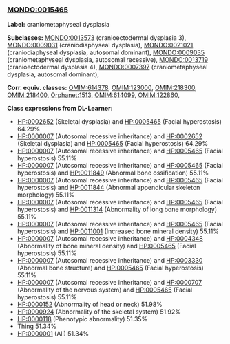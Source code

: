 
### [MONDO:0015465](http://purl.obolibrary.org/obo/MONDO_0015465)
**Label:** craniometaphyseal dysplasia

**Subclasses:** [MONDO:0013573](http://purl.obolibrary.org/obo/MONDO_0013573) (cranioectodermal dysplasia 3), [MONDO:0009031](http://purl.obolibrary.org/obo/MONDO_0009031) (craniodiaphyseal dysplasia), [MONDO:0021021](http://purl.obolibrary.org/obo/MONDO_0021021) (craniodiaphyseal dysplasia, autosomal dominant), [MONDO:0009035](http://purl.obolibrary.org/obo/MONDO_0009035) (craniometaphyseal dysplasia, autosomal recessive), [MONDO:0013719](http://purl.obolibrary.org/obo/MONDO_0013719) (cranioectodermal dysplasia 4), [MONDO:0007397](http://purl.obolibrary.org/obo/MONDO_0007397) (craniometaphyseal dysplasia, autosomal dominant), 

**Corr. equiv. classes:** [OMIM:614378](http://purl.obolibrary.org/obo/OMIM_614378), [OMIM:123000](http://purl.obolibrary.org/obo/OMIM_123000), [OMIM:218300](http://purl.obolibrary.org/obo/OMIM_218300), [OMIM:218400](http://purl.obolibrary.org/obo/OMIM_218400), [Orphanet:1513](http://www.orpha.net/ORDO/Orphanet_1513), [OMIM:614099](http://purl.obolibrary.org/obo/OMIM_614099), [OMIM:122860](http://purl.obolibrary.org/obo/OMIM_122860), 

**Class expressions from DL-Learner:**

- [HP:0002652](http://purl.obolibrary.org/obo/HP_0002652) (Skeletal dysplasia) and [HP:0005465](http://purl.obolibrary.org/obo/HP_0005465) (Facial hyperostosis) 64.29%
- [HP:0000007](http://purl.obolibrary.org/obo/HP_0000007) (Autosomal recessive inheritance) and [HP:0002652](http://purl.obolibrary.org/obo/HP_0002652) (Skeletal dysplasia) and [HP:0005465](http://purl.obolibrary.org/obo/HP_0005465) (Facial hyperostosis) 64.29%
- [HP:0000007](http://purl.obolibrary.org/obo/HP_0000007) (Autosomal recessive inheritance) and [HP:0005465](http://purl.obolibrary.org/obo/HP_0005465) (Facial hyperostosis) 55.11%
- [HP:0000007](http://purl.obolibrary.org/obo/HP_0000007) (Autosomal recessive inheritance) and [HP:0005465](http://purl.obolibrary.org/obo/HP_0005465) (Facial hyperostosis) and [HP:0011849](http://purl.obolibrary.org/obo/HP_0011849) (Abnormal bone ossification) 55.11%
- [HP:0000007](http://purl.obolibrary.org/obo/HP_0000007) (Autosomal recessive inheritance) and [HP:0005465](http://purl.obolibrary.org/obo/HP_0005465) (Facial hyperostosis) and [HP:0011844](http://purl.obolibrary.org/obo/HP_0011844) (Abnormal appendicular skeleton morphology) 55.11%
- [HP:0000007](http://purl.obolibrary.org/obo/HP_0000007) (Autosomal recessive inheritance) and [HP:0005465](http://purl.obolibrary.org/obo/HP_0005465) (Facial hyperostosis) and [HP:0011314](http://purl.obolibrary.org/obo/HP_0011314) (Abnormality of long bone morphology) 55.11%
- [HP:0000007](http://purl.obolibrary.org/obo/HP_0000007) (Autosomal recessive inheritance) and [HP:0005465](http://purl.obolibrary.org/obo/HP_0005465) (Facial hyperostosis) and [HP:0011001](http://purl.obolibrary.org/obo/HP_0011001) (Increased bone mineral density) 55.11%
- [HP:0000007](http://purl.obolibrary.org/obo/HP_0000007) (Autosomal recessive inheritance) and [HP:0004348](http://purl.obolibrary.org/obo/HP_0004348) (Abnormality of bone mineral density) and [HP:0005465](http://purl.obolibrary.org/obo/HP_0005465) (Facial hyperostosis) 55.11%
- [HP:0000007](http://purl.obolibrary.org/obo/HP_0000007) (Autosomal recessive inheritance) and [HP:0003330](http://purl.obolibrary.org/obo/HP_0003330) (Abnormal bone structure) and [HP:0005465](http://purl.obolibrary.org/obo/HP_0005465) (Facial hyperostosis) 55.11%
- [HP:0000007](http://purl.obolibrary.org/obo/HP_0000007) (Autosomal recessive inheritance) and [HP:0000707](http://purl.obolibrary.org/obo/HP_0000707) (Abnormality of the nervous system) and [HP:0005465](http://purl.obolibrary.org/obo/HP_0005465) (Facial hyperostosis) 55.11%
- [HP:0000152](http://purl.obolibrary.org/obo/HP_0000152) (Abnormality of head or neck) 51.98%
- [HP:0000924](http://purl.obolibrary.org/obo/HP_0000924) (Abnormality of the skeletal system) 51.92%
- [HP:0000118](http://purl.obolibrary.org/obo/HP_0000118) (Phenotypic abnormality) 51.35%
- Thing 51.34%
- [HP:0000001](http://purl.obolibrary.org/obo/HP_0000001) (All) 51.34%


